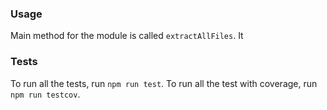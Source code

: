 ### Usage
Main method for the module is called `extractAllFiles`.
It 

### Tests

To run all the tests, run `npm run test`.
To run all the test with coverage, run `npm run testcov`.

